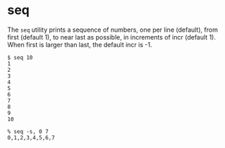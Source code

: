 # seq

The `seq` utility prints a sequence of numbers, one per line (default), from first (default 1), to near last as possible, in increments of incr (default 1).  When first is larger than last, the default incr is -1.

```
$ seq 10
1
2
3
4
5
6
7
8
9
10
```

```
% seq -s, 0 7
0,1,2,3,4,5,6,7
```